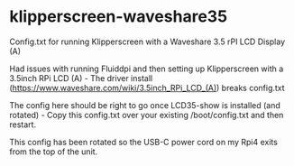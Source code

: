 # klipperscreen-waveshare35
Config.txt for running Klipperscreen with a Waveshare 3.5 rPI LCD Display (A)

Had issues with running Fluiddpi and then setting up Klipperscreen with a 3.5inch RPi LCD (A) - The driver install (https://www.waveshare.com/wiki/3.5inch_RPi_LCD_(A)) breaks config.txt

The config here should be right to go once LCD35-show is installed (and rotated) - Copy this config.txt over your existing /boot/config.txt and then restart.

This config has been rotated so the USB-C power cord on my Rpi4 exits from the top of the unit.
